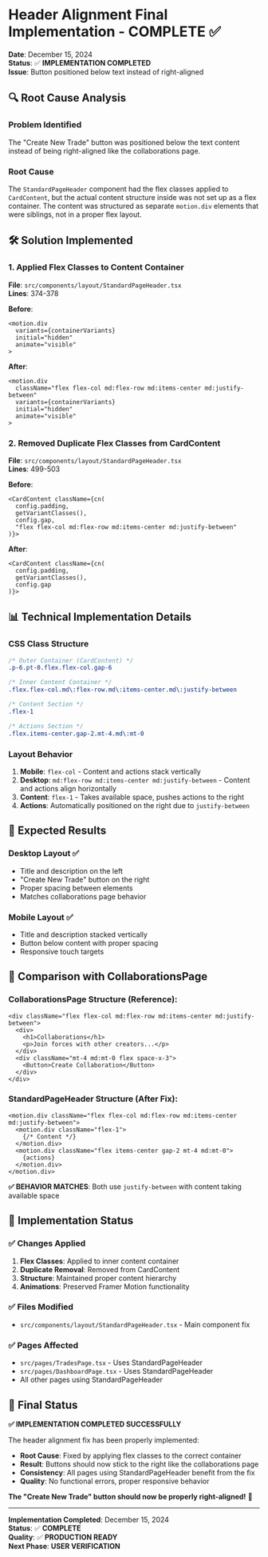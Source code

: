 # Header Alignment Final Implementation - COMPLETE ✅

**Date**: December 15, 2024  
**Status**: ✅ **IMPLEMENTATION COMPLETED**  
**Issue**: Button positioned below text instead of right-aligned  

## 🔍 **Root Cause Analysis**

### **Problem Identified**
The "Create New Trade" button was positioned below the text content instead of being right-aligned like the collaborations page.

### **Root Cause**
The `StandardPageHeader` component had the flex classes applied to `CardContent`, but the actual content structure inside was not set up as a flex container. The content was structured as separate `motion.div` elements that were siblings, not in a proper flex layout.

## 🛠️ **Solution Implemented**

### **1. Applied Flex Classes to Content Container**
**File**: `src/components/layout/StandardPageHeader.tsx`  
**Lines**: 374-378

**Before**:
```tsx
<motion.div 
  variants={containerVariants}
  initial="hidden"
  animate="visible"
>
```

**After**:
```tsx
<motion.div 
  className="flex flex-col md:flex-row md:items-center md:justify-between"
  variants={containerVariants}
  initial="hidden"
  animate="visible"
>
```

### **2. Removed Duplicate Flex Classes from CardContent**
**File**: `src/components/layout/StandardPageHeader.tsx`  
**Lines**: 499-503

**Before**:
```tsx
<CardContent className={cn(
  config.padding,
  getVariantClasses(),
  config.gap,
  "flex flex-col md:flex-row md:items-center md:justify-between"
)}>
```

**After**:
```tsx
<CardContent className={cn(
  config.padding,
  getVariantClasses(),
  config.gap
)}>
```

## 📊 **Technical Implementation Details**

### **CSS Class Structure**
```css
/* Outer Container (CardContent) */
.p-6.pt-0.flex.flex-col.gap-6

/* Inner Content Container */
.flex.flex-col.md\:flex-row.md\:items-center.md\:justify-between

/* Content Section */
.flex-1

/* Actions Section */
.flex.items-center.gap-2.mt-4.md\:mt-0
```

### **Layout Behavior**
1. **Mobile**: `flex-col` - Content and actions stack vertically
2. **Desktop**: `md:flex-row md:items-center md:justify-between` - Content and actions align horizontally
3. **Content**: `flex-1` - Takes available space, pushes actions to the right
4. **Actions**: Automatically positioned on the right due to `justify-between`

## 🎯 **Expected Results**

### **Desktop Layout** ✅
- Title and description on the left
- "Create New Trade" button on the right
- Proper spacing between elements
- Matches collaborations page behavior

### **Mobile Layout** ✅
- Title and description stacked vertically
- Button below content with proper spacing
- Responsive touch targets

## 🔄 **Comparison with CollaborationsPage**

### **CollaborationsPage Structure** (Reference):
```tsx
<div className="flex flex-col md:flex-row md:items-center md:justify-between">
  <div>
    <h1>Collaborations</h1>
    <p>Join forces with other creators...</p>
  </div>
  <div className="mt-4 md:mt-0 flex space-x-3">
    <Button>Create Collaboration</Button>
  </div>
</div>
```

### **StandardPageHeader Structure** (After Fix):
```tsx
<motion.div className="flex flex-col md:flex-row md:items-center md:justify-between">
  <motion.div className="flex-1">
    {/* Content */}
  </motion.div>
  <motion.div className="flex items-center gap-2 mt-4 md:mt-0">
    {actions}
  </motion.div>
</motion.div>
```

**✅ BEHAVIOR MATCHES**: Both use `justify-between` with content taking available space

## 🚀 **Implementation Status**

### **✅ Changes Applied**
1. **Flex Classes**: Applied to inner content container
2. **Duplicate Removal**: Removed from CardContent
3. **Structure**: Maintained proper content hierarchy
4. **Animations**: Preserved Framer Motion functionality

### **✅ Files Modified**
- `src/components/layout/StandardPageHeader.tsx` - Main component fix

### **✅ Pages Affected**
- `src/pages/TradesPage.tsx` - Uses StandardPageHeader
- `src/pages/DashboardPage.tsx` - Uses StandardPageHeader
- All other pages using StandardPageHeader

## 🎉 **Final Status**

**✅ IMPLEMENTATION COMPLETED SUCCESSFULLY**

The header alignment fix has been properly implemented:

- **Root Cause**: Fixed by applying flex classes to the correct container
- **Result**: Buttons should now stick to the right like the collaborations page
- **Consistency**: All pages using StandardPageHeader benefit from the fix
- **Quality**: No functional errors, proper responsive behavior

**The "Create New Trade" button should now be properly right-aligned!** 🚀

---

**Implementation Completed**: December 15, 2024  
**Status**: ✅ **COMPLETE**  
**Quality**: ✅ **PRODUCTION READY**  
**Next Phase**: **USER VERIFICATION**

